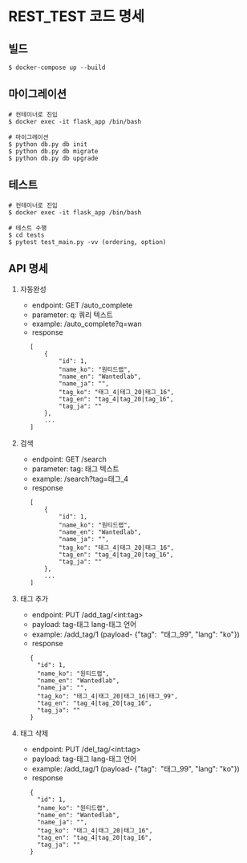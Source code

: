 # REST_TEST 코드 명세

## 빌드

```
$ docker-compose up --build
```

## 마이그레이션
```
# 컨테이너로 진입
$ docker exec -it flask_app /bin/bash

# 마이그레이션
$ python db.py db init
$ python db.py db migrate
$ python db.py db upgrade
```

## 테스트
```
# 컨테이너로 진입
$ docker exec -it flask_app /bin/bash

# 테스트 수행
$ cd tests
$ pytest test_main.py -vv (ordering, option)
```

## API 명세
1. 자동완성

    * endpoint: GET /auto_complete
    * parameter: q: 쿼리 텍스트
    * example: /auto_complete?q=wan
    * response
```
      [
          {
              "id": 1,
              "name_ko": "원티드랩",
              "name_en": "Wantedlab",
              "name_ja": "",
              "tag_ko": "태그_4|태그_20|태그_16",
              "tag_en": "tag_4|tag_20|tag_16",
              "tag_ja": ""
          },
          ...
      ]
```

2. 검색

    * endpoint: GET /search
    * parameter: tag: 태그 텍스트
    * example: /search?tag=태그_4
    * response
```
      [
          {
              "id": 1,
              "name_ko": "원티드랩",
              "name_en": "Wantedlab",
              "name_ja": "",
              "tag_ko": "태그_4|태그_20|태그_16",
              "tag_en": "tag_4|tag_20|tag_16",
              "tag_ja": ""
          },
          ...
      ]
```
3. 태그 추가

    * endpoint: PUT /add_tag/\<int:tag>
    * payload: tag-태그 lang-태그 언어
    * example: /add_tag/1 (payload- {"tag":  "태그_99", "lang": "ko"})
    * response
```
      {
        "id": 1,
        "name_ko": "원티드랩",
        "name_en": "Wantedlab",
        "name_ja": "",
        "tag_ko": "태그_4|태그_20|태그_16|태그_99",
        "tag_en": "tag_4|tag_20|tag_16",
        "tag_ja": ""
      }
```
4. 태그 삭제

    * endpoint: PUT /del_tag/\<int:tag>
    * payload: tag-태그 lang-태그 언어
    * example: /add_tag/1 (payload- {"tag":  "태그_99", "lang": "ko"})
    * response
```
      {
        "id": 1,
        "name_ko": "원티드랩",
        "name_en": "Wantedlab",
        "name_ja": "",
        "tag_ko": "태그_4|태그_20|태그_16",
        "tag_en": "tag_4|tag_20|tag_16",
        "tag_ja": ""
      }
```